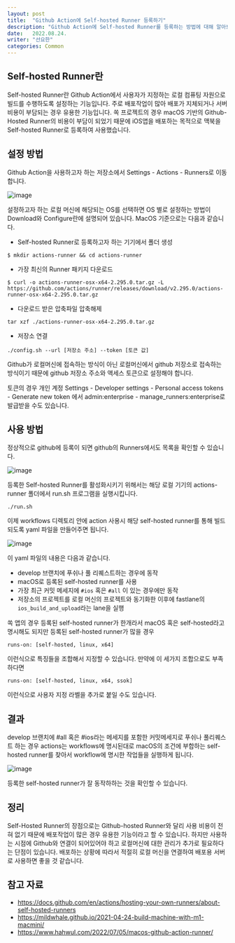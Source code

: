 ```yaml
---
layout: post
title:  "Github Action에 Self-hosted Runner 등록하기" 
description: "Github Action에 Self-hosted Runner를 등록하는 방법에 대해 알아보겠습니다"
date:   2022.08.24.
writer: "선요한"
categories: Common
---
```


## Self-hosted Runner란 	

Self-hosted Runner란 Github Action에서 사용자가 지정하는 로컬 컴퓨팅 자원으로 빌드를 수행하도록 설정하는 기능입니다. 주로 배포작업이 많아 배포가 지체되거나 서버 비용이 부담되는 경우 유용한 기능입니다. 쏙 프로젝트의 경우 macOS 기반의 Github-Hosted Runner의 비용이 부담이 되었기 때문에 iOS앱을 배포하는 목적으로 맥북을 Self-hosted Runner로 등록하여 사용했습니다.

 

## 설정 방법

Github Action을 사용하고자 하는 저장소에서 Settings - Actions - Runners로 이동합니다.

![image](https://user-images.githubusercontent.com/54565079/186301036-88316be4-d540-4fd2-ad9f-447ae04fc4ed.png)

설정하고자 하는 로컬 머신에 해당되는 OS를 선택하면 OS 별로 설정하는 방법이 Download와 Configure란에 설명되어 있습니다. MacOS 기준으로는 다음과 같습니다. 

- Self-hosted Runner로 등록하고자 하는 기기에서 폴더 생성

```
$ mkdir actions-runner && cd actions-runner
```

- 가장 최신의 Runner 패키지 다운로드

```
$ curl -o actions-runner-osx-x64-2.295.0.tar.gz -L https://github.com/actions/runner/releases/download/v2.295.0/actions-runner-osx-x64-2.295.0.tar.gz
```

- 다운로드 받은 압축파일 압축해제

```
tar xzf ./actions-runner-osx-x64-2.295.0.tar.gz
```

- 저장소 연결

```
./config.sh --url [저장소 주소] --token [토큰 값]
```

Github가 로컬머신에 접속하는 방식이 아닌 로컬머신에서 github 저장소로 접속하는 방식이기 때문에 github 저장소 주소와 액세스 토큰으로 설정해야 합니다. 

토큰의 경우 개인 계정 Settings - Developer settings - Personal access tokens - Generate new token 에서 admin:enterprise - manage_runners:enterprise로 발급받을 수도 있습니다. 





## 사용 방법

정상적으로 github에 등록이 되면 github의 Runners에서도 목록을 확인할 수 있습니다.

![image](https://user-images.githubusercontent.com/54565079/186331778-bb3be1b4-315c-477d-8c90-d8a0b0c90e7f.png)

등록한 Self-hosted Runner를 활성화시키기 위해서는 해당 로컬 기기의 actions-runner 폴더에서 run.sh 프로그램을 실행시킵니다. 

```
./run.sh
```

이제 workflows 디렉토리 안에 action 사용시 해당 self-hosted runner를 통해 빌드되도록 yaml 파일을 만들어주면 됩니다.  

![image](https://user-images.githubusercontent.com/54565079/186335727-bc9a4d4e-a30b-4d84-8f88-126722b5fa32.png)

이 yaml 파일의 내용은 다음과 같습니다.

- develop 브랜치에 푸쉬나 풀 리퀘스트하는 경우에 동작
- macOS로 등록된 self-hosted runner를 사용
- 가장 최근 커밋 메세지에 `#ios`  혹은 `#all` 이 있는 경우에만 동작
- 저장소의 프로젝트를 로컬 머신의 프로젝트와 동기화한 이후에 fastlane의 `ios_build_and_upload`라는 lane을 실행



쏙 앱의 경우 등록된 self-hosted runner가 한개라서 macOS 혹은 self-hosted라고 명시해도 되지만 등록된 self-hosted runner가 많을 경우 

```
runs-on: [self-hosted, linux, x64]
```

이런식으로 특징들을 조합해서 지정할 수 있습니다. 만약에 이 세가지 조합으로도 부족하다면 

```
runs-on: [self-hosted, linux, x64, ssok]
```

이런식으로 사용자 지정 라벨을 추가로 붙일 수도 있습니다. 



## 결과

develop 브랜치에 #all 혹은 #ios라는 메세지를 포함한 커밋메세지로 푸쉬나 풀리퀘스트 하는 경우 actions는 workflows에 명시된대로 macOS의 조건에 부합하는 self-hosted runner를 찾아서 workflow에 명시한 작업들을 실행하게 됩니다. 

![image](https://user-images.githubusercontent.com/54565079/186334904-e40940cd-dbc9-4e80-a223-0536829d8277.png)



등록한 self-hosted runner가 잘 동작하하는 것을 확인할 수 있습니다. 




## 정리

Self-Hosted Runner의 장점으로는 Github-hosted Runner와 달리 사용 비용이 전혀 없기 때문에 배포작업이 많은 경우 유용한 기능이라고 할 수 있습니다. 하지만 사용하는 시점에 Github와 연결이 되어있어야 하고 로컬머신에 대한 관리가 추가로 필요하다는 단점이 있습니다. 배포하는 상황에 따라서 적절히 로컬 머신을 연결하여 배포용 서버로 사용하면 좋을 것 같습니다. 




## 참고 자료
- <https://docs.github.com/en/actions/hosting-your-own-runners/about-self-hosted-runners>
- <https://mildwhale.github.io/2021-04-24-build-machine-with-m1-macmini/>
- <https://www.hahwul.com/2022/07/05/macos-github-action-runner/>
